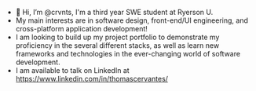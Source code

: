 - 👋 Hi, I’m @crvnts, I'm a third year SWE student at Ryerson U.
- My main interests are in software design, front-end/UI engineering, and cross-platform application development!
- I am looking to build up my project portfolio to demonstrate my proficiency in the several different stacks, as well as learn new frameworks and technologies in the ever-changing world of software development. 
- I am available to talk on LinkedIn at https://www.linkedin.com/in/thomascervantes/
